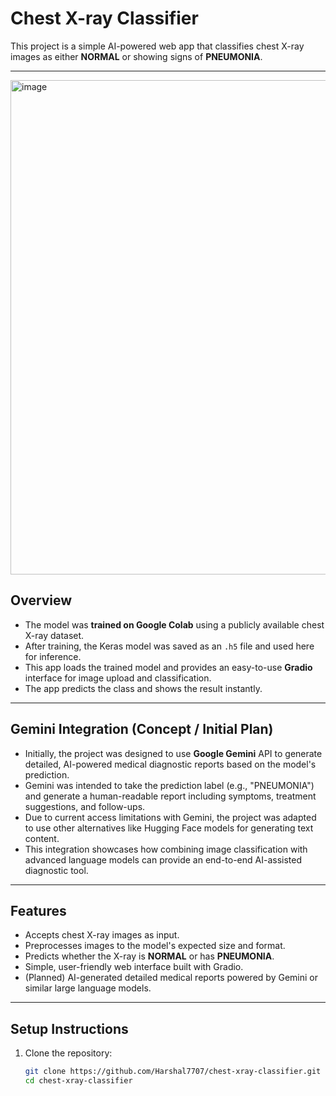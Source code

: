# Chest X-ray Classifier

This project is a simple AI-powered web app that classifies chest X-ray images as either **NORMAL** or showing signs of **PNEUMONIA**.

---


<img width="1918" height="791" alt="image" src="https://github.com/user-attachments/assets/d7515676-99ac-4948-944b-dd58f3d07179" />

## Overview

- The model was **trained on Google Colab** using a publicly available chest X-ray dataset.
- After training, the Keras model was saved as an `.h5` file and used here for inference.
- This app loads the trained model and provides an easy-to-use **Gradio** interface for image upload and classification.
- The app predicts the class and shows the result instantly.

---

## Gemini Integration (Concept / Initial Plan)

- Initially, the project was designed to use **Google Gemini** API to generate detailed, AI-powered medical diagnostic reports based on the model's prediction.
- Gemini was intended to take the prediction label (e.g., "PNEUMONIA") and generate a human-readable report including symptoms, treatment suggestions, and follow-ups.
- Due to current access limitations with Gemini, the project was adapted to use other alternatives like Hugging Face models for generating text content.
- This integration showcases how combining image classification with advanced language models can provide an end-to-end AI-assisted diagnostic tool.

---

## Features

- Accepts chest X-ray images as input.
- Preprocesses images to the model's expected size and format.
- Predicts whether the X-ray is **NORMAL** or has **PNEUMONIA**.
- Simple, user-friendly web interface built with Gradio.
- (Planned) AI-generated detailed medical reports powered by Gemini or similar large language models.

---

## Setup Instructions

1. Clone the repository:

   ```bash
   git clone https://github.com/Harshal7707/chest-xray-classifier.git
   cd chest-xray-classifier
